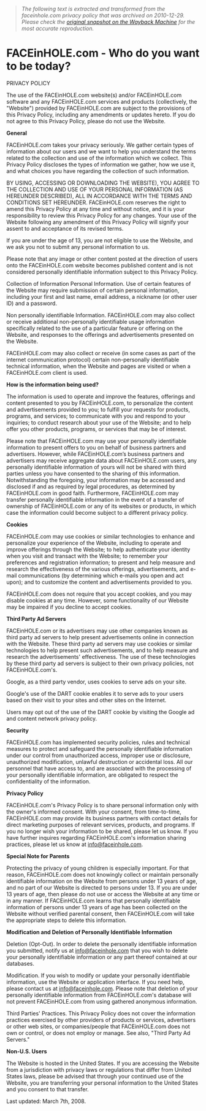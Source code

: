 > *The following text is extracted and transformed from the faceinhole.com privacy policy that was archived on 2010-12-29. Please check the [original snapshot on the Wayback Machine](https://web.archive.org/web/20101229204247id_/http%3A//www.faceinhole.com/us/privacy) for the most accurate reproduction.*

# FACEinHOLE.com - Who do you want to be today?

PRIVACY POLICY 

The use of the FACEinHOLE.com website(s) and/or FACEinHOLE.com software and any FACEinHOLE.com services and products (collectively, the "Website") provided by FACEinHOLE.com are subject to the provisions of this Privacy Policy, including any amendments or updates hereto. If you do not agree to this Privacy Policy, please do not use the Website.

**General**

FACEinHOLE.com takes your privacy seriously. We gather certain types of information about our users and we want to help you understand the terms related to the collection and use of the information which we collect. This Privacy Policy discloses the types of information we gather, how we use it, and what choices you have regarding the collection of such information.

BY USING, ACCESSING OR DOWNLOADING THE WEBSITE), YOU AGREE TO THE COLLECTION AND USE OF YOUR PERSONAL INFORMATION (AS HEREUNDER DESCRIBED), ALL IN ACCORDANCE WITH THE TERMS AND CONDITIONS SET HEREUNDER. FACEinHOLE.com reserves the right to amend this Privacy Policy at any time and without notice, and it is your responsibility to review this Privacy Policy for any changes. Your use of the Website following any amendment of this Privacy Policy will signify your assent to and acceptance of its revised terms.

If you are under the age of 13, you are not eligible to use the Website, and we ask you not to submit any personal information to us. 

Please note that any image or other content posted at the direction of users onto the FACEinHOLE.com website becomes published content and is not considered personally identifiable information subject to this Privacy Policy. 

Collection of Information Personal Information. Use of certain features of the Website may require submission of certain personal information, including your first and last name, email address, a nickname (or other user ID) and a password. 

Non personally identifiable Information. FACEinHOLE.com may also collect or receive additional non-personally identifiable usage information specifically related to the use of a particular feature or offering on the Website, and responses to the offerings and advertisements presented on the Website. 

FACEinHOLE.com may also collect or receive (in some cases as part of the internet communication protocol) certain non-personally identifiable technical information, when the Website and pages are visited or when a FACEinHOLE.com client is used. 

**How is the information being used?**

The information is used to operate and improve the features, offerings and content presented to you by FACEinHOLE.com, to personalize the content and advertisements provided to you; to fulfill your requests for products, programs, and services; to communicate with you and respond to your inquiries; to conduct research about your use of the Website; and to help offer you other products, programs, or services that may be of interest.

Please note that FACEinHOLE.com may use your personally identifiable information to present offers to you on behalf of business partners and advertisers. However, while FACEinHOLE.com’s business partners and advertisers may receive aggregate data about FACEinHOLE.com users, any personally identifiable information of yours will not be shared with third parties unless you have consented to the sharing of this information. Notwithstanding the foregoing, your information may be accessed and disclosed if and as required by legal procedures, as determined by FACEinHOLE.com in good faith. Furthermore, FACEinHOLE.com may transfer personally identifiable information in the event of a transfer of ownership of FACEinHOLE.com or any of its websites or products, in which case the information could become subject to a different privacy policy. 

**Cookies**

FACEinHOLE.com may use cookies or similar technologies to enhance and personalize your experience of the Website, including to operate and improve offerings through the Website; to help authenticate your identity when you visit and transact with the Website; to remember your preferences and registration information; to present and help measure and research the effectiveness of the various offerings, advertisements, and e-mail communications (by determining which e-mails you open and act upon); and to customize the content and advertisements provided to you.

FACEinHOLE.com does not require that you accept cookies, and you may disable cookies at any time. However, some functionality of our Website may be impaired if you decline to accept cookies. 

**Third Party Ad Servers**

FACEinHOLE.com or its advertisers may use other companies known as third party ad servers to help present advertisements online in connection with the Website. These third party ad servers may use cookies or similar technologies to help present such advertisements, and to help measure and research the advertisements' effectiveness. The use of these technologies by these third party ad servers is subject to their own privacy policies, not FACEinHOLE.com's. 

Google, as a third party vendor, uses cookies to serve ads on your site.

Google's use of the DART cookie enables it to serve ads to your users based on their visit to your sites and other sites on the Internet.

Users may opt out of the use of the DART cookie by visiting the Google ad and content network privacy policy. 

**Security**

FACEinHOLE.com has implemented security policies, rules and technical measures to protect and safeguard the personally identifiable information under our control from unauthorized access, improper use or disclosure, unauthorized modification, unlawful destruction or accidental loss. All our personnel that have access to, and are associated with the processing of your personally identifiable information, are obligated to respect the confidentiality of the information.

**Privacy Policy**

FACEinHOLE.com's Privacy Policy is to share personal information only with the owner's informed consent. With your consent, from time-to-time, FACEinHOLE.com may provide its business partners with contact details for direct marketing purposes of relevant services, products, and programs. If you no longer wish your information to be shared, please let us know. If you have further inquires regarding FACEinHOLE.com's information sharing practices, please let us know at info@faceinhole.com.

**Special Note for Parents**

Protecting the privacy of young children is especially important. For that reason, FACEinHOLE.com does not knowingly collect or maintain personally identifiable information on the Website from persons under 13 years of age, and no part of our Website is directed to persons under 13. If you are under 13 years of age, then please do not use or access the Website at any time or in any manner. If FACEinHOLE.com learns that personally identifiable information of persons under 13 years of age has been collected on the Website without verified parental consent, then FACEinHOLE.com will take the appropriate steps to delete this information. 

**Modification and Deletion of Personally Identifiable Information**

Deletion (Opt-Out). In order to delete the personally identifiable information you submitted, notify us at info@faceinhole.com that you wish to delete your personally identifiable information or any part thereof contained at our databases.

Modification. If you wish to modify or update your personally identifiable information, use the Website or application interface. If you need help, please contact us at info@faceinhole.com. Please note that deletion of your personally identifiable information from FACEinHOLE.com's database will not prevent FACEinHOLE.com from using gathered anonymous information. 

Third Parties' Practices. This Privacy Policy does not cover the information practices exercised by other providers of products or services, advertisers or other web sites, or companies/people that FACEinHOLE.com does not own or control, or does not employ or manage. See also, "Third Party Ad Servers." 

**Non-U.S. Users**

The Website is hosted in the United States. If you are accessing the Website from a jurisdiction with privacy laws or regulations that differ from United States laws, please be advised that through your continued use of the Website, you are transferring your personal information to the United States and you consent to that transfer. 

Last updated: March 7th, 2008. 
